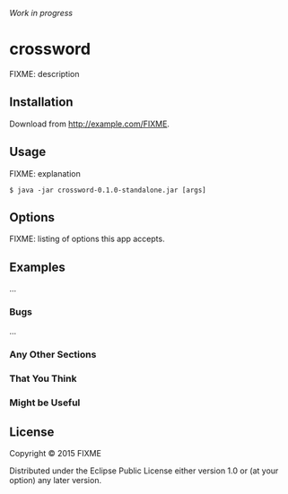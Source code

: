 *Work in progress*

# crossword

FIXME: description

## Installation

Download from http://example.com/FIXME.

## Usage

FIXME: explanation

    $ java -jar crossword-0.1.0-standalone.jar [args]

## Options

FIXME: listing of options this app accepts.

## Examples

...

### Bugs

...

### Any Other Sections
### That You Think
### Might be Useful

## License

Copyright © 2015 FIXME

Distributed under the Eclipse Public License either version 1.0 or (at
your option) any later version.
